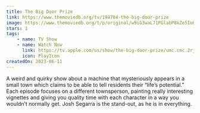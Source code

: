 ```yaml
---
title: The Big Door Prize
link: https://www.themoviedb.org/tv/194704-the-big-door-prize
image: https://www.themoviedb.org/t/p/original/w9iG3waL71PGlabP8kZe5Io6Igj.jpg
stars: 1
tags:
    - name: TV Show
    - name: Watch Now
      link: https://tv.apple.com/us/show/the-big-door-prize/umc.cmc.2rjxcljdjz4h47vjdxnytcn23
      icon: PlayIcon
createdOn: 2023-06-11
---
```


A weird and quirky show about a machine that mysteriously appears in a small town which claims to be
able to tell residents their “life’s potential.” Each episode focuses on a different townsperson,
painting really interesting vignettes and giving you quality time with each character in a way you
wouldn’t normally get. Josh Segarra is the stand-out, as he is in everything.

